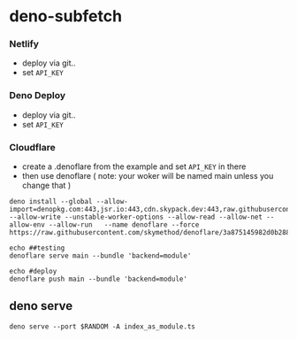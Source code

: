 # deno-subfetch


### Netlify

* deploy via git..
* set `API_KEY`

### Deno Deploy
* deploy via git..
* set `API_KEY`

### Cloudflare
* create a .denoflare from the example and set `API_KEY` in there
* then use denoflare ( note: your woker will be named main unless you change that )
 ```
 deno install --global --allow-import=denopkg.com:443,jsr.io:443,cdn.skypack.dev:443,raw.githubusercontent.com:443,deno.land:443  --allow-write --unstable-worker-options --allow-read --allow-net --allow-env --allow-run   --name denoflare --force https://raw.githubusercontent.com/skymethod/denoflare/3a875145982d0b288dd864cb2ef1e00552b59cae/cli/cli.ts
 
 echo ##testing
 denoflare serve main --bundle 'backend=module'

 echo #deploy
 denoflare push main --bundle 'backend=module'
 
 ```

## deno serve
```
deno serve --port $RANDOM -A index_as_module.ts
```